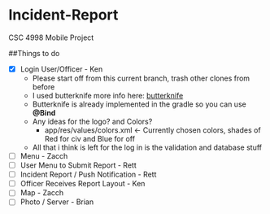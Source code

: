 # Incident-Report
CSC 4998 Mobile Project

##Things to do

- [x] Login User/Officer - Ken
    - Please start off from this current branch, trash other clones from before
    - I used butterknife more info here: [butterknife](http://jakewharton.github.io/butterknife)
    - Butterknife is already implemented in the gradle so you can use **@Bind**
    - Any ideas for the logo? and Colors?
        - app/res/values/colors.xml  <- Currently chosen colors, shades of Red for civ and Blue for off 
    - All that i think is left for the log in is the validation and database stuff
- [ ] Menu - Zacch
- [ ] User Menu to Submit Report - Rett
- [ ] Incident Report / Push Notification - Rett
- [ ] Officer Receives Report Layout - Ken
- [ ] Map - Zacch
- [ ] Photo / Server - Brian
